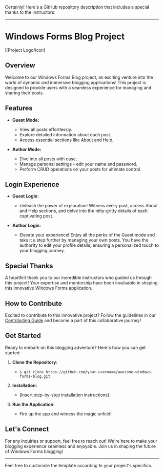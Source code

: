Certainly! Here's a GitHub repository description that includes a special thanks to the instructors:

---

# Windows Forms Blog Project

![Project Logo/Icon]

## Overview

Welcome to our Windows Forms Blog project, an exciting venture into the world of dynamic and immersive blogging applications! This project is designed to provide users with a seamless experience for managing and sharing their posts.

## Features

- **Guest Mode:**
  - View all posts effortlessly.
  - Explore detailed information about each post.
  - Access essential sections like About and Help.

- **Author Mode:**
  - Dive into all posts with ease.
  - Manage personal settings - edit your name and password.
  - Perform CRUD operations on your posts for ultimate control.

## Login Experience

- **Guest Login:**
  - Unleash the power of exploration! Witness every post, access About and Help sections, and delve into the nitty-gritty details of each captivating post.

- **Author Login:**
  - Elevate your experience! Enjoy all the perks of the Guest mode and take it a step further by managing your own posts. You have the authority to edit your profile details, ensuring a personalized touch to your blogging journey.

## Special Thanks

A heartfelt thank you to our incredible instructors who guided us through this project! Your expertise and mentorship have been invaluable in shaping this innovative Windows Forms application.

## How to Contribute

Excited to contribute to this innovative project? Follow the guidelines in our [Contributing Guide](CONTRIBUTING.md) and become a part of this collaborative journey!

## Get Started

Ready to embark on this blogging adventure? Here's how you can get started:

1. **Clone the Repository:**
   - `$ git clone https://github.com/your-username/awesome-windows-forms-blog.git`

2. **Installation:**
   - [Insert step-by-step installation instructions]

3. **Run the Application:**
   - Fire up the app and witness the magic unfold!

## Let's Connect

For any inquiries or support, feel free to reach out! We're here to make your blogging experience seamless and enjoyable. Join us in shaping the future of Windows Forms blogging!

---

Feel free to customize the template according to your project's specifics.
